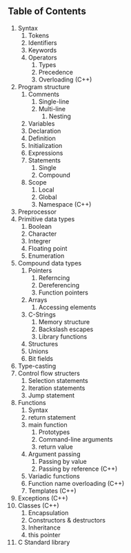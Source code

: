 Table of Contents
-------------------
1. Syntax
   1. Tokens
   3. Identifiers
   4. Keywords
   5. Operators
      1. Types
      2. Precedence
      3. Overloading (C++)
2. Program structure
   1. Comments
      1. Single-line
      2. Multi-line
         1. Nesting
   2. Variables
   3. Declaration
   4. Definition
   5. Initialization
   6. Expressions
   7. Statements
      1. Single
      2. Compound
   8. Scope
      1. Local
      2. Global
      3. Namespace (C++)
3. Preprocessor
4. Primitive data types
    1. Boolean
    2. Character
    3. Integrer
    4. Floating point
    5. Enumeration
5. Compound data types
   1. Pointers
      1. Referncing
      2. Dereferencing
      3. Function pointers
   2. Arrays
      1. Accessing elements
   3. C-Strings
      1. Memory structure
      2. Backslash escapes
      3. Library functions
   4. Structures
   5. Unions
   6. Bit fields
6. Type-casting
8. Control flow structers
   1. Selection statements
   2. Iteration statements
   3. Jump statement
9. Functions
   1. Syntax
   2. return statement
   3. main function
      1. Prototypes
      2. Command-line arguments
      3. return value
   4. Argument passing
      1. Passing by value
      2. Passing by reference (C++)
   5. Variadic functions
   6. Function name overloading (C++)
   7. Templates (C++)
10. Exceptions (C++)
11. Classes (C++)
    1. Encapsulation
    2. Constructors & destructors
    3. Inheritance
    4. this pointer
11. C Standard library
